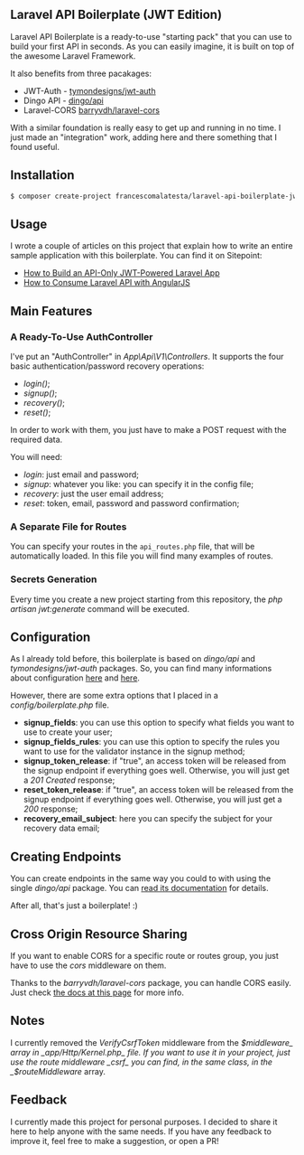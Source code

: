 ## Laravel API Boilerplate (JWT Edition)

Laravel API Boilerplate is a ready-to-use "starting pack" that you can use to build your first API in seconds. As you can easily imagine, it is built on top of the awesome Laravel Framework.

It also benefits from three pacakages:

* JWT-Auth - [tymondesigns/jwt-auth](https://github.com/tymondesigns/jwt-auth)
* Dingo API - [dingo/api](https://github.com/dingo/api)
* Laravel-CORS [barryvdh/laravel-cors](http://github.com/barryvdh/laravel-cors)

With a similar foundation is really easy to get up and running in no time. I just made an "integration" work, adding here and there something that I found useful.

## Installation

```bash
$ composer create-project francescomalatesta/laravel-api-boilerplate-jwt
```

## Usage

I wrote a couple of articles on this project that explain how to write an entire sample application with this boilerplate. You can find it on Sitepoint:

* [How to Build an API-Only JWT-Powered Laravel App](https://www.sitepoint.com/how-to-build-an-api-only-jwt-powered-laravel-app/)
* [How to Consume Laravel API with AngularJS](https://www.sitepoint.com/how-to-consume-laravel-api-with-angularjs/)

## Main Features

### A Ready-To-Use AuthController

I've put an "AuthController" in _App\Api\V1\Controllers_. It supports the four basic authentication/password recovery operations:

* _login()_;
* _signup()_;
* _recovery()_;
* _reset()_;

In order to work with them, you just have to make a POST request with the required data.

You will need:

* _login_: just email and password;
* _signup_: whatever you like: you can specify it in the config file;
* _recovery_: just the user email address;
* _reset_: token, email, password and password confirmation;

### A Separate File for Routes

You can specify your routes in the `api_routes.php` file, that will be automatically loaded. In this file you will find many examples of routes.

### Secrets Generation

Every time you create a new project starting from this repository, the _php artisan jwt:generate_ command will be executed.

## Configuration

As I already told before, this boilerplate is based on _dingo/api_ and _tymondesigns/jwt-auth_ packages. So, you can find many informations about configuration <a href="https://github.com/tymondesigns/jwt-auth/wiki/Configuration" target="_blank">here</a> and <a href="https://github.com/dingo/api/wiki/Configuration">here</a>.

However, there are some extra options that I placed in a _config/boilerplate.php_ file.

* **signup_fields**: you can use this option to specify what fields you want to use to create your user;
* **signup_fields_rules**: you can use this option to specify the rules you want to use for the validator instance in the signup method;
* **signup_token_release**: if "true", an access token will be released from the signup endpoint if everything goes well. Otherwise, you will just get a _201 Created_ response;
* **reset_token_release**: if "true", an access token will be released from the signup endpoint if everything goes well. Otherwise, you will just get a _200_ response;
* **recovery_email_subject**: here you can specify the subject for your recovery data email;

## Creating Endpoints

You can create endpoints in the same way you could to with using the single _dingo/api_ package. You can <a href="https://github.com/dingo/api/wiki/Creating-API-Endpoints" target="_blank">read its documentation</a> for details.

After all, that's just a boilerplate! :)

## Cross Origin Resource Sharing

If you want to enable CORS for a specific route or routes group, you just have to use the _cors_ middleware on them.

Thanks to the _barryvdh/laravel-cors_ package, you can handle CORS easily. Just check <a href="https://github.com/barryvdh/laravel-cors" target="_blank">the docs at this page</a> for more info.

## Notes

I currently removed the _VerifyCsrfToken_ middleware from the _$middleware_ array in _app/Http/Kernel.php_ file. If you want to use it in your project, just use the route middleware _csrf_ you can find, in the same class, in the _$routeMiddleware_ array.

## Feedback

I currently made this project for personal purposes. I decided to share it here to help anyone with the same needs. If you have any feedback to improve it, feel free to make a suggestion, or open a PR!
